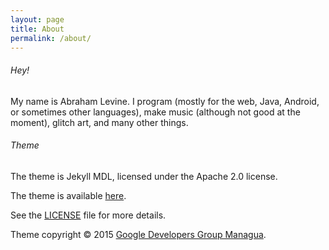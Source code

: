 ```yaml
---
layout: page
title: About
permalink: /about/
---
```

###### Hey!

My name is Abraham Levine. I program (mostly for the web, Java, Android, or sometimes other languages), make music (although not good at the moment), glitch art, and many other things.

###### Theme

The theme is Jekyll MDL, licensed under the Apache 2.0 license.

The theme is available [here](https://github.com/gdg-managua/jekyll-mdl/).

See the [LICENSE](https://github.com/gdg-managua/jekyll-mdl/blob/master/LICENSE) file for more details.

Theme copyright © 2015 [Google Developers Group Managua](http://www.gdgmanagua.org).

